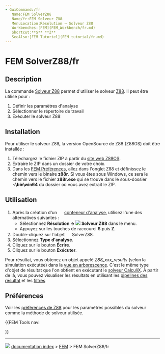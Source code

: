 ```yaml
---
- GuiCommand:/fr
   Name:FEM SolverZ88
   Name/fr:FEM Solveur Z88
   MenuLocation:Résolution → Solveur Z88
   Workbenches:[FEM](FEM_Workbench/fr.md)
   Shortcut:**S** **Z**
   SeeAlso:[FEM Tutoriel](FEM_tutorial/fr.md)
---
```


# FEM SolverZ88/fr

## Description

La commande [Solveur Z88](FEM_SolverZ88/fr.md) permet d\'utiliser le solveur [Z88](https://en.wikipedia.org/wiki/Z88_FEM_software). Il peut être utilisé pour :

1.  Définir les paramètres d\'analyse
2.  Sélectionner le répertoire de travail
3.  Exécuter le solveur Z88

## Installation

Pour utiliser le solveur Z88, la version OpenSource de Z88 (Z88OS) doit être installée :

1.  Téléchargez le fichier ZIP à partir du [site web Z88OS](https://en.z88.de/download-z88os).
2.  Extraire le ZIP dans un dossier de votre choix.
3.  Dans les [FEM Préférences](FEM_Preferences/fr.md), allez dans l\'onglet Z88 et définissez le chemin vers le binaire **z88r**. Si vous êtes sous Windows, ce sera le chemin vers le fichier **z88r.exe** qui se trouve dans le sous-dossier **~\bin\win64** du dossier où vous avez extrait le ZIP.



## Utilisation

1.  Après la création d\'un <img alt="" src=images/FEM_Analysis.svg  style="width:16px;"> [conteneur d\'analyse](FEM_Analysis/fr.md), utilisez l\'une des alternatives suivantes :
    -   Sélectionnez **Résolution → <img src="images/FEM_SolverZ88.svg" width=x16px> Solveur Z88** dans le menu.
    -   Appuyez sur les touches de raccourci **S** puis **Z**.
2.  Double-cliquez sur l\'objet <img alt="" src=images/FEM_SolverZ88.svg  style="width:" height="16px;"> SolverZ88.
3.  Sélectionnez **Type d'analyse**.
4.  Cliquez sur le bouton **Écrire**.
5.  Cliquez sur le bouton **Exécuter**.

Pour résultat, vous obtenez un objet appelé *Z88_xxx_results* (selon la simulation exécutée) dans la [vue en arborescence](Tree_view/fr.md). C\'est le même type d\'objet de résultat que l\'on obtient en exécutant le [solveur CalculiX](FEM_SolverCalculixCxxtools/fr.md). À partir de là, vous pouvez visualiser les résultats en utilisant les [pipelines des résultat](FEM_PostPipelineFromResult/fr.md) et les [filtres](FEM_Workbench/fr#Menu_:_R.C3.A9sultats.md).



## Préférences

Voir les [préférences de Z88](FEM_Preferences/fr#Z88.md) pour les paramètres possibles du solveur comme la méthode de solveur utilisée.





{{FEM Tools navi

}}



---
![](images/Right_arrow.png) [documentation index](../README.md) > [FEM](Category_FEM.md) > FEM SolverZ88/fr
